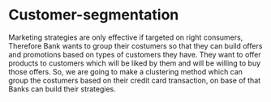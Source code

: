 # Customer-segmentation

Marketing strategies are only effective if targeted on right consumers, Therefore Bank wants to group their costumers so that they can build offers and promotions based on types of customers they have. They want to offer products to customers which will be liked by them and will be willing to buy those offers.
So, we are going to make a clustering method which can group the costumers based on their credit card transaction, on base of that Banks can build their strategies.
